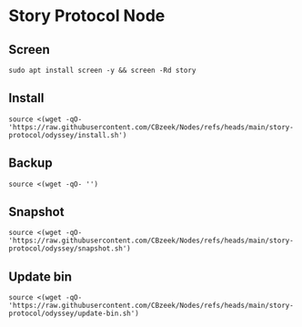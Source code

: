#  Story Protocol Node

## Screen
```
sudo apt install screen -y && screen -Rd story
```

## Install
```
source <(wget -qO- 'https://raw.githubusercontent.com/CBzeek/Nodes/refs/heads/main/story-protocol/odyssey/install.sh')
```

## Backup
```
source <(wget -qO- '')
```

## Snapshot
```
source <(wget -qO- 'https://raw.githubusercontent.com/CBzeek/Nodes/refs/heads/main/story-protocol/odyssey/snapshot.sh')
```

## Update bin
```
source <(wget -qO- 'https://raw.githubusercontent.com/CBzeek/Nodes/refs/heads/main/story-protocol/odyssey/update-bin.sh')
```
